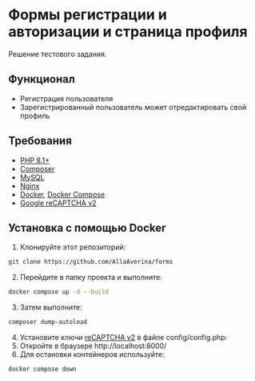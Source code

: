# Формы регистрации и авторизации и страница профиля
Решение тестового задания.

## Функционал
* Регистрация пользователя 
* Зарегистрированный пользователь может отредактировать свой профиль

## Требования
* [PHP 8.1+](https://www.php.net/)
* [Composer](https://getcomposer.org/)
* [MySQL](https://www.mysql.com/)
* [Nginx](https://nginx.org/)
* [Docker](https://www.docker.com/), [Docker Compose](https://docs.docker.com/compose/)
* [Google reCAPTCHA v2](https://developers.google.com/recaptcha/docs/display)

## Установка с помощью Docker
1. Клонируйте этот репозиторий:
```sh
git clone https://github.com/AllaAverina/forms
```
2. Перейдите в папку проекта и выполните:
```sh
docker compose up -d --build
```
3. Затем выполните:
```sh
composer dump-autoload
```
4. Установите ключи [reCAPTCHA v2](https://www.google.com/recaptcha/admin/create) в файле config/config.php:
5. Откройте в браузере http://localhost:8000/
6. Для остановки контейнеров используйте:
```sh
docker compose down
```
